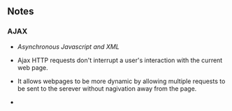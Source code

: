 ## Notes

### AJAX

- _Asynchronous Javascript and XML_

- Ajax HTTP requests don't interrupt a user's interaction with the current web page.
- It allows webpages to be more dynamic by allowing multiple requests to be sent to the serever without nagivation away from the page.
-
